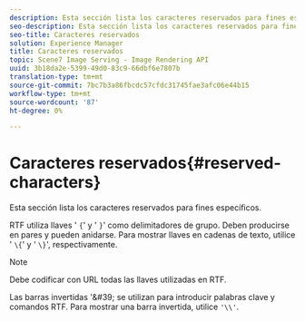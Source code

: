 ```yaml
---
description: Esta sección lista los caracteres reservados para fines específicos.
seo-description: Esta sección lista los caracteres reservados para fines específicos.
seo-title: Caracteres reservados
solution: Experience Manager
title: Caracteres reservados
topic: Scene7 Image Serving - Image Rendering API
uuid: 3b18da2e-5399-49d0-83c9-66dbf6e7807b
translation-type: tm+mt
source-git-commit: 7bc7b3a86fbcdc57cfdc31745fae3afc06e44b15
workflow-type: tm+mt
source-wordcount: '87'
ht-degree: 0%

---
```



# Caracteres reservados{#reserved-characters}

Esta sección lista los caracteres reservados para fines específicos.

RTF utiliza llaves &#39; `{`&#39; y &#39; `}`&#39; como delimitadores de grupo. Deben producirse en pares y pueden anidarse. Para mostrar llaves en cadenas de texto, utilice &#39; `\{`&#39; y &#39; `\}`&#39;, respectivamente.

>[!NOTE]
>
>Debe codificar con URL todas las llaves utilizadas en RTF.

Las barras invertidas &#39;\&#39; se utilizan para introducir palabras clave y comandos RTF. Para mostrar una barra invertida, utilice `'\\'`.
